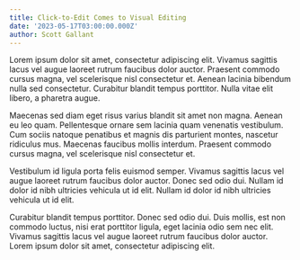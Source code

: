 ```yaml
---
title: Click-to-Edit Comes to Visual Editing
date: '2023-05-17T03:00:00.000Z'
author: Scott Gallant
---
```


Lorem ipsum dolor sit amet, consectetur adipiscing elit. Vivamus sagittis lacus vel augue laoreet rutrum faucibus dolor auctor. Praesent commodo cursus magna, vel scelerisque nisl consectetur et. Aenean lacinia bibendum nulla sed consectetur. Curabitur blandit tempus porttitor. Nulla vitae elit libero, a pharetra augue.

Maecenas sed diam eget risus varius blandit sit amet non magna. Aenean eu leo quam. Pellentesque ornare sem lacinia quam venenatis vestibulum. Cum sociis natoque penatibus et magnis dis parturient montes, nascetur ridiculus mus. Maecenas faucibus mollis interdum. Praesent commodo cursus magna, vel scelerisque nisl consectetur et.

Vestibulum id ligula porta felis euismod semper. Vivamus sagittis lacus vel augue laoreet rutrum faucibus dolor auctor. Donec sed odio dui. Nullam id dolor id nibh ultricies vehicula ut id elit. Nullam id dolor id nibh ultricies vehicula ut id elit.

Curabitur blandit tempus porttitor. Donec sed odio dui. Duis mollis, est non commodo luctus, nisi erat porttitor ligula, eget lacinia odio sem nec elit. Vivamus sagittis lacus vel augue laoreet rutrum faucibus dolor auctor. Lorem ipsum dolor sit amet, consectetur adipiscing elit.
